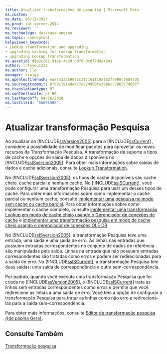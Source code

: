 ```yaml
---
title: Atualizar transformações de pesquisa | Microsoft Docs
ms.custom: ''
ms.date: 06/13/2017
ms.prod: sql-server-2014
ms.reviewer: ''
ms.technology: database-engine
ms.topic: conceptual
helpviewer_keywords:
- Lookup transformation and upgrading
- upgrading caching for Lookup transformation
- upgrading Lookup transformation
ms.assetid: d9b2c281-91ee-4e20-bdf0-0cd77d4a4241
author: lrtoyou1223
ms.author: lle
manager: craigg
ms.openlocfilehash: eae7433569972c217161f1681b2f7089c7604335
ms.sourcegitcommit: 6fd8c1914de4c7ac24900fe388ecc7883c740077
ms.translationtype: MT
ms.contentlocale: pt-BR
ms.lasthandoff: 04/26/2020
ms.locfileid: "66091506"
---
```

# <a name="upgrade-lookup-transformations"></a>Atualizar transformação Pesquisa
  Ao atualizar do [!INCLUDE[ssVersion2005](../../includes/ssversion2005-md.md)] para o [!INCLUDE[ssCurrent](../../includes/sscurrent-md.md)] , considere a possibilidade de modificar pacotes para aproveitar os novos recursos da Transformação Pesquisa. A transformação dá suporte a tipos de cache e opções de saída de dados disponíveis no [!INCLUDE[ssISversion2005](../../includes/ssisversion2005-md.md)]. Para obter mais informações sobre saídas de dados e cache adicionais, consulte [Lookup Transformation](../../integration-services/data-flow/transformations/lookup-transformation.md).  
  
 No [!INCLUDE[ssISversion2005](../../includes/ssisversion2005-md.md)], os tipos de cache disponíveis são cache cheio, cache parcial e nenhum cache. No [!INCLUDE[ssISCurrent](../../includes/ssiscurrent-md.md)], você pode configurar uma transformação Pesquisa para usar um desses tipos de cache. Para obter mais informações sobre como implementar o cache parcial ou nenhum cache, consulte [implementar uma pesquisa no modo sem cache ou cache parcial](../../integration-services/data-flow/transformations/implement-a-lookup-in-no-cache-or-partial-cache-mode.md). Para obter informações sobre como implementar o cache completo, consulte [implementar uma transformação Lookup em modo de cache cheio usando o Gerenciador de conexões de cache](../../integration-services/connection-manager/lookup-transformation-full-cache-mode-cache-connection-manager.md) e [implementar uma transformação pesquisa em modo de cache cheio usando o gerenciador de conexões OLE DB](../../integration-services/connection-manager/lookup-transformation-full-cache-mode-ole-db-connection-manager.md).  
  
 No [!INCLUDE[ssISversion2005](../../includes/ssisversion2005-md.md)], a transformação Pesquisa teve uma entrada, uma saída e uma saída de erro. As linhas nas entradas que possuem entradas correspondentes no conjunto de dados de referência são manipuladas pela saída. Linhas na entrada que não possuem entradas correspondentes são tratadas como erros e podem ser redirecionadas para a saída de erro. No [!INCLUDE[ssISCurrent](../../includes/ssiscurrent-md.md)], a transformação Pesquisa tem duas saídas: uma saída de correspondência e outra sem-correspondência.  
  
 Por padrão, quando você executa uma transformação Pesquisa que foi criada no [!INCLUDE[ssVersion2005](../../includes/ssversion2005-md.md)], o [!INCLUDE[ssISCurrent](../../includes/ssiscurrent-md.md)] trata as linhas sem entradas correspondentes como erros e permite que você redirecione as linhas a uma saída de erro. Você tem a opção de configurar a transformação Pesquisa para tratar as linhas como não erro e redirecioná-las para a saída sem-correspondência.  
  
 Para obter mais informações, consulte [Editor de transformação pesquisa &#40;&#41;de página Geral ](../../integration-services/general-page-of-integration-services-designers-options.md).  
  
## <a name="see-also"></a>Consulte Também  
 [Transformação pesquisa](../../integration-services/data-flow/transformations/lookup-transformation.md)  
  
  
